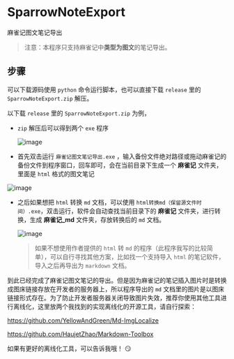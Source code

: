 # SparrowNoteExport
麻雀记图文笔记导出

> 注意：本程序只支持麻雀记中**类型为图文**的笔记导出。

## 步骤

可以下载源码使用 `python` 命令运行脚本，也可以直接下载 `release` 里的 `SparrowNoteExport.zip` 解压。

以下载 `release` 里的 `SparrowNoteExport.zip` 为例，

- `zip` 解压后可以得到两个 `exe` 程序

  ![image](https://github.com/user-attachments/assets/64963fd9-c3ee-446e-916f-adc2b16496e3)


- 首先双击运行 `麻雀记图文笔记导出.exe` ，输入备份文件绝对路径或拖动麻雀记的备份文件到程序窗口，回车即可，会在当前目录下生成一个 **麻雀记** 文件夹，里面是 `html` 格式的图文笔记

![image](https://github.com/user-attachments/assets/510db9f3-df01-40e4-9340-6a0db4ad0ff5)


- 之后如果想把 `html` 转换 `md` 文档，可以使用 `html转换md（保留源文件时间）.exe`，双击运行，软件会自动查找当前目录下的 **麻雀记** 文件夹，进行转换，生成 **麻雀记_md** 文件夹，存放转换后的 `md` 文档。

  ![image](https://github.com/user-attachments/assets/35a2d12a-2880-4814-b541-a9df674312c1)

  
  > 如果不想使用作者提供的 `html` 转 `md` 的程序（此程序我写的比较简单），可以自行寻找其他方案，比如找一个支持导入 `html` 的笔记软件，导入之后再导出为 `markdown` 文档。

到此已经完成了麻雀记图文笔记的导出。但是因为麻雀记的笔记插入图片时是转换成图床链接存放在开发者的服务器上，所以程序导出的 `md` 文档里的图片是以图床链接形式存在。为了防止开发者服务器关闭导致图片失效，推荐你使用其他工具进行离线化，这里放两个我找到的实现离线化的开源工具，请自行探索：

https://github.com/YellowAndGreen/Md-ImgLocalize

https://github.com/HaujetZhao/Markdown-Toolbox

如果有更好的离线化工具，可以告诉我哦！ :smirk:

